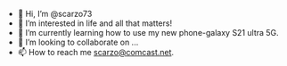 - 👋 Hi, I’m @scarzo73
- 👀 I’m interested in life and all that matters!
- 🌱 I’m currently learning how to use my new phone-galaxy S21 ultra 5G.
- 💞️ I’m looking to collaborate on ...
- 📫 How to reach me scarzo@comcast.net. 

<!---
scarzo73/scarzo73 is a ✨ special ✨ repository because its `README.md` (this file) appears on your GitHub profile.
You can click the Preview link to take a look at your changes.
--->
